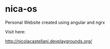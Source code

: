 # nica-os
Personal Website created using angular and ngrx

Visit here:

http://nicolacastellani.devplaygrounds.org/
